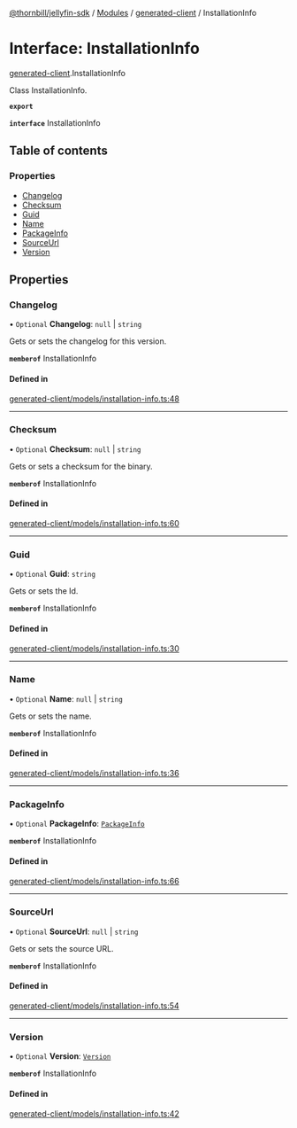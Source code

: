 [@thornbill/jellyfin-sdk](../README.md) / [Modules](../modules.md) / [generated-client](../modules/generated_client.md) / InstallationInfo

# Interface: InstallationInfo

[generated-client](../modules/generated_client.md).InstallationInfo

Class InstallationInfo.

**`export`**

**`interface`** InstallationInfo

## Table of contents

### Properties

- [Changelog](generated_client.InstallationInfo.md#changelog)
- [Checksum](generated_client.InstallationInfo.md#checksum)
- [Guid](generated_client.InstallationInfo.md#guid)
- [Name](generated_client.InstallationInfo.md#name)
- [PackageInfo](generated_client.InstallationInfo.md#packageinfo)
- [SourceUrl](generated_client.InstallationInfo.md#sourceurl)
- [Version](generated_client.InstallationInfo.md#version)

## Properties

### Changelog

• `Optional` **Changelog**: ``null`` \| `string`

Gets or sets the changelog for this version.

**`memberof`** InstallationInfo

#### Defined in

[generated-client/models/installation-info.ts:48](https://github.com/thornbill/jellyfin-sdk-typescript/blob/eb13db7/src/generated-client/models/installation-info.ts#L48)

___

### Checksum

• `Optional` **Checksum**: ``null`` \| `string`

Gets or sets a checksum for the binary.

**`memberof`** InstallationInfo

#### Defined in

[generated-client/models/installation-info.ts:60](https://github.com/thornbill/jellyfin-sdk-typescript/blob/eb13db7/src/generated-client/models/installation-info.ts#L60)

___

### Guid

• `Optional` **Guid**: `string`

Gets or sets the Id.

**`memberof`** InstallationInfo

#### Defined in

[generated-client/models/installation-info.ts:30](https://github.com/thornbill/jellyfin-sdk-typescript/blob/eb13db7/src/generated-client/models/installation-info.ts#L30)

___

### Name

• `Optional` **Name**: ``null`` \| `string`

Gets or sets the name.

**`memberof`** InstallationInfo

#### Defined in

[generated-client/models/installation-info.ts:36](https://github.com/thornbill/jellyfin-sdk-typescript/blob/eb13db7/src/generated-client/models/installation-info.ts#L36)

___

### PackageInfo

• `Optional` **PackageInfo**: [`PackageInfo`](index.api.PackageInfo.md)

**`memberof`** InstallationInfo

#### Defined in

[generated-client/models/installation-info.ts:66](https://github.com/thornbill/jellyfin-sdk-typescript/blob/eb13db7/src/generated-client/models/installation-info.ts#L66)

___

### SourceUrl

• `Optional` **SourceUrl**: ``null`` \| `string`

Gets or sets the source URL.

**`memberof`** InstallationInfo

#### Defined in

[generated-client/models/installation-info.ts:54](https://github.com/thornbill/jellyfin-sdk-typescript/blob/eb13db7/src/generated-client/models/installation-info.ts#L54)

___

### Version

• `Optional` **Version**: [`Version`](index.api.Version.md)

**`memberof`** InstallationInfo

#### Defined in

[generated-client/models/installation-info.ts:42](https://github.com/thornbill/jellyfin-sdk-typescript/blob/eb13db7/src/generated-client/models/installation-info.ts#L42)
